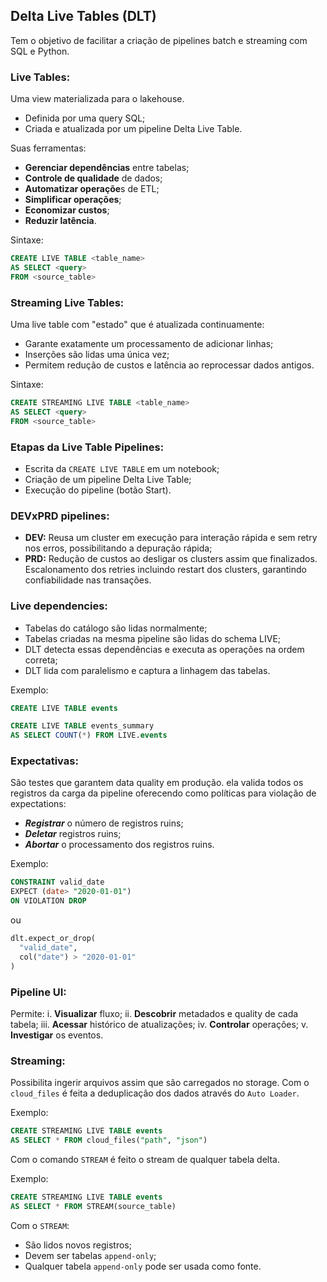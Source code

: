 ## **Delta Live Tables (DLT)**
Tem o objetivo de facilitar a criação de pipelines batch e streaming com SQL e Python.


### **Live Tables:**
Uma view materializada para o lakehouse.

* Definida por uma query SQL;
* Criada e atualizada por um pipeline Delta Live Table.

Suas ferramentas:
* **Gerenciar dependências** entre tabelas;
* **Controle de qualidade** de dados;
* **Automatizar operaçõe**s de ETL;
* **Simplificar operações**;
* **Economizar custos**;
* **Reduzir latência**.

Sintaxe:
```sql
CREATE LIVE TABLE <table_name>
AS SELECT <query>
FROM <source_table>
```

### **Streaming Live Tables:**
Uma live table com "estado" que é atualizada continuamente:
* Garante exatamente um processamento de adicionar linhas;
* Inserções são lidas uma única vez;
* Permitem redução de custos e latência ao reprocessar dados antigos.

Sintaxe:
```sql
CREATE STREAMING LIVE TABLE <table_name>
AS SELECT <query>
FROM <source_table>
```

### **Etapas da Live Table Pipelines:**
* Escrita da `CREATE LIVE TABLE` em um notebook;
* Criação de um pipeline Delta Live Table;
* Execução do pipeline (botão Start).

### **DEVxPRD pipelines:**
* **DEV:** Reusa um cluster em execução para interação rápida e sem retry nos erros, possibilitando a depuração rápida;
* **PRD:** Redução de custos ao desligar os clusters assim que finalizados.
Escalonamento dos retries incluindo restart dos clusters, garantindo confiabilidade nas transações.

### **Live dependencies:**
- Tabelas do catálogo são lidas normalmente;
- Tabelas criadas na mesma pipeline são lidas do schema LIVE;
- DLT detecta essas dependências e executa as operações na ordem correta;
- DLT lida com paralelismo e captura a linhagem das tabelas.

Exemplo:
```sql
CREATE LIVE TABLE events

CREATE LIVE TABLE events_summary
AS SELECT COUNT(*) FROM LIVE.events
```

### **Expectativas:**
São testes que garantem data quality em produção. ela valida todos os registros da carga da pipeline oferecendo como políticas para violação de expectations:
* **_Registrar_** o número de registros ruins;
* **_Deletar_** registros ruins;
* **_Abortar_** o processamento dos registros ruins.

Exemplo:
```sql
CONSTRAINT valid_date
EXPECT (date> "2020-01-01")
ON VIOLATION DROP
```

ou

```python
dlt.expect_or_drop(
  "valid_date",
  col("date") > "2020-01-01"
)
```

### **Pipeline UI:**
Permite:
i. **Visualizar** fluxo;
ii. **Descobrir** metadados e quality de cada tabela;
iii. **Acessar** histórico de atualizações;
iv. **Controlar** operações;
v. **Investigar** os eventos.

### **Streaming:**
Possibilita ingerir arquivos assim que são carregados no storage.
Com o `cloud_files` é feita a deduplicação dos dados através do `Auto Loader`.

Exemplo:
```sql
CREATE STREAMING LIVE TABLE events
AS SELECT * FROM cloud_files("path", "json")
```

Com o comando `STREAM` é feito o stream de qualquer tabela delta.

Exemplo:
```sql
CREATE STREAMING LIVE TABLE events
AS SELECT * FROM STREAM(source_table)
```

Com o `STREAM`:
* São lidos novos registros;
* Devem ser tabelas `append-only`;
* Qualquer tabela `append-only` pode ser usada como fonte.